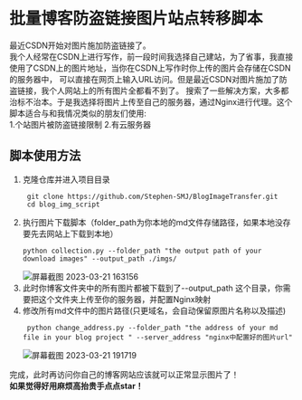 # 批量博客防盗链接图片站点转移脚本
最近CSDN开始对图片施加防盗链接了。<br>
我个人经常在CSDN上进行写作，前一段时间我选择自己建站，为了省事，我直接使用了CSDN上的图片地址，当你在CSDN上写作时你上传的图片会存储在CSDN的服务器中，
可以直接在网页上输入URL访问。但是最近CSDN对图片施加了防盗链接，我个人网站上的所有图片全都看不到了。
搜索了一些解决方案，大多都治标不治本。于是我选择将图片上传至自己的服务器，通过Nginx进行代理。这个脚本适合与和我情况类似的朋友们使用: <br>
1.个站图片被防盗链接限制 2.有云服务器
## 脚本使用方法
1. 克隆仓库并进入项目目录
   ```
    git clone https://github.com/Stephen-SMJ/BlogImageTransfer.git
    cd blog_img_script
    ```
2. 执行图片下载脚本（folder_path为你本地的md文件存储路径，如果本地没存要先去网站上下载到本地）
    ```
   python collection.py --folder_path "the output path of your download images" --output_path ./imgs/
   ```
   ![屏幕截图 2023-03-21 163156](https://user-images.githubusercontent.com/67999981/226603242-56024361-6c90-4b1d-81c3-eb4acb433f57.png)
3. 此时你博客文件夹中的所有图片都被下载到了--output_path 这个目录，你需要把这个文件夹上传至你的服务器，并配置Nginx映射
4. 修改所有md文件中的图片路径(只更域名，会自动保留原图片名称以及描述)
   ```
    python change_address.py --folder_path "the address of your md file in your blog project " --server_address "nginx中配置好的图片url"
   ```
    ![屏幕截图 2023-03-21 191719](https://user-images.githubusercontent.com/67999981/226602754-4a2a94c4-e018-4029-84ea-1e9b013df77a.png)
    
完成，此时再访问你自己的博客网站应该就可以正常显示图片了！<br>
**如果觉得好用麻烦高抬贵手点点star！**